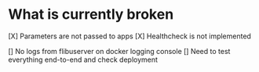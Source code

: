 # What is currently broken

[X] Parameters are not passed to apps
[X] Healthcheck is not implemented

[] No logs from flibuserver on docker logging console
[] Need to test everything end-to-end and check deployment